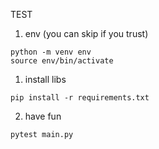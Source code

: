 TEST 
1. env (you can skip if you trust)

```
python -m venv env
source env/bin/activate
``` 
1. install libs

```
pip install -r requirements.txt
```

2. have fun

```
pytest main.py
```
